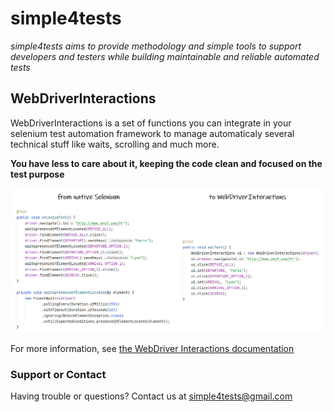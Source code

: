 # simple4tests

*simple4tests aims to provide methodology and simple tools to support developers and testers while building maintainable
and reliable automated tests*

## WebDriverInteractions

WebDriverInteractions is a set of functions you can integrate in your selenium test automation framework to manage
automaticaly several technical stuff like waits, scrolling and much more.

**You have less to care about it, keeping the code clean and focused on the test purpose**

![se_vs_wdi](./assets/images/se_vs_wdi.png)

For more information,
see [the WebDriver Interactions documentation](https://simple4tests.github.io/interactions-webdriver/)

### Support or Contact

Having trouble or questions? Contact us at simple4tests@gmail.com
